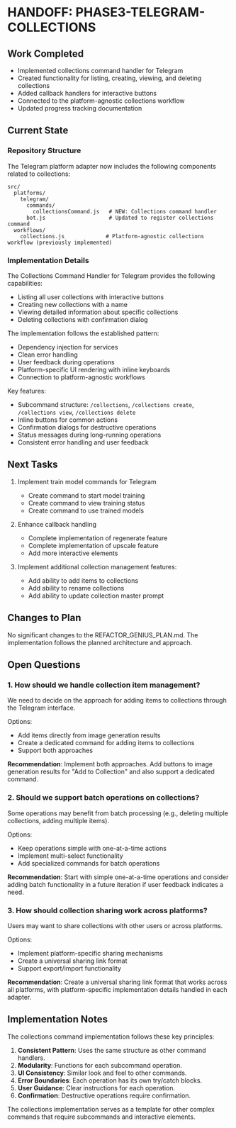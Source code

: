 # HANDOFF: PHASE3-TELEGRAM-COLLECTIONS

## Work Completed
- Implemented collections command handler for Telegram
- Created functionality for listing, creating, viewing, and deleting collections
- Added callback handlers for interactive buttons
- Connected to the platform-agnostic collections workflow
- Updated progress tracking documentation

## Current State

### Repository Structure
The Telegram platform adapter now includes the following components related to collections:

```
src/
  platforms/
    telegram/
      commands/
        collectionsCommand.js   # NEW: Collections command handler
      bot.js                    # Updated to register collections command
  workflows/
    collections.js             # Platform-agnostic collections workflow (previously implemented)
```

### Implementation Details

The Collections Command Handler for Telegram provides the following capabilities:
- Listing all user collections with interactive buttons
- Creating new collections with a name
- Viewing detailed information about specific collections
- Deleting collections with confirmation dialog

The implementation follows the established pattern:
- Dependency injection for services
- Clean error handling
- User feedback during operations
- Platform-specific UI rendering with inline keyboards
- Connection to platform-agnostic workflows

Key features:
- Subcommand structure: `/collections`, `/collections create`, `/collections view`, `/collections delete`
- Inline buttons for common actions
- Confirmation dialogs for destructive operations
- Status messages during long-running operations
- Consistent error handling and user feedback

## Next Tasks
1. Implement train model commands for Telegram
   - Create command to start model training
   - Create command to view training status
   - Create command to use trained models

2. Enhance callback handling
   - Complete implementation of regenerate feature
   - Complete implementation of upscale feature
   - Add more interactive elements

3. Implement additional collection management features:
   - Add ability to add items to collections
   - Add ability to rename collections
   - Add ability to update collection master prompt

## Changes to Plan
No significant changes to the REFACTOR_GENIUS_PLAN.md. The implementation follows the planned architecture and approach.

## Open Questions

### 1. How should we handle collection item management?
We need to decide on the approach for adding items to collections through the Telegram interface.

Options:
- Add items directly from image generation results
- Create a dedicated command for adding items to collections
- Support both approaches

**Recommendation**: Implement both approaches. Add buttons to image generation results for "Add to Collection" and also support a dedicated command.

### 2. Should we support batch operations on collections?
Some operations may benefit from batch processing (e.g., deleting multiple collections, adding multiple items).

Options:
- Keep operations simple with one-at-a-time actions
- Implement multi-select functionality
- Add specialized commands for batch operations

**Recommendation**: Start with simple one-at-a-time operations and consider adding batch functionality in a future iteration if user feedback indicates a need.

### 3. How should collection sharing work across platforms?
Users may want to share collections with other users or across platforms.

Options:
- Implement platform-specific sharing mechanisms
- Create a universal sharing link format
- Support export/import functionality

**Recommendation**: Create a universal sharing link format that works across all platforms, with platform-specific implementation details handled in each adapter.

## Implementation Notes

The collections command implementation follows these key principles:

1. **Consistent Pattern**: Uses the same structure as other command handlers.
2. **Modularity**: Functions for each subcommand operation.
3. **UI Consistency**: Similar look and feel to other commands.
4. **Error Boundaries**: Each operation has its own try/catch blocks.
5. **User Guidance**: Clear instructions for each operation.
6. **Confirmation**: Destructive operations require confirmation.

The collections implementation serves as a template for other complex commands that require subcommands and interactive elements. 